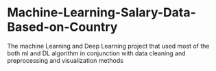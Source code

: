 # Machine-Learning-Salary-Data-Based-on-Country
The machine Learning and Deep Learning project that used most of the both ml and DL algorithm in conjunction with data cleaning and preprocessing and visualization methods
